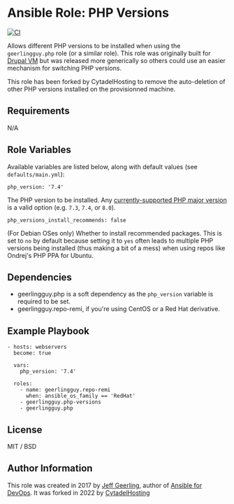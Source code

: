 # Ansible Role: PHP Versions

[![CI](https://github.com/geerlingguy/ansible-role-php-versions/workflows/CI/badge.svg?event=push)](https://github.com/geerlingguy/ansible-role-php-versions/actions?query=workflow%3ACI)

Allows different PHP versions to be installed when using the `geerlingguy.php` role (or a similar role). This role was originally built for [Drupal VM](https://www.drupalvm.com) but was released more generically so others could use an easier mechanism for switching PHP versions.

This role has been forked by CytadelHosting to remove the auto-deletion of other PHP versions installed on the provisionned machine.

## Requirements

N/A

## Role Variables

Available variables are listed below, along with default values (see `defaults/main.yml`):

    php_version: '7.4'

The PHP version to be installed. Any [currently-supported PHP major version](http://php.net/supported-versions.php) is a valid option (e.g. `7.3`, `7.4`, or `8.0`).

    php_versions_install_recommends: false

(For Debian OSes only) Whether to install recommended packages. This is set to `no` by default because setting it to `yes` often leads to multiple PHP versions being installed (thus making a bit of a mess) when using repos like Ondrej's PHP PPA for Ubuntu.

## Dependencies

  - geerlingguy.php is a soft dependency as the `php_version` variable is required to be set.
  - geerlingguy.repo-remi, if you're using CentOS or a Red Hat derivative.

## Example Playbook

    - hosts: webservers
      become: true
    
      vars:
        php_version: '7.4'
    
      roles:
        - name: geerlingguy.repo-remi
          when: ansible_os_family == 'RedHat'
        - geerlingguy.php-versions
        - geerlingguy.php

## License

MIT / BSD

## Author Information

This role was created in 2017 by [Jeff Geerling](https://www.jeffgeerling.com/), author of [Ansible for DevOps](https://www.ansiblefordevops.com/).
It was forked in 2022 by [CytadelHosting](https://github.com/CytadelHosting)
